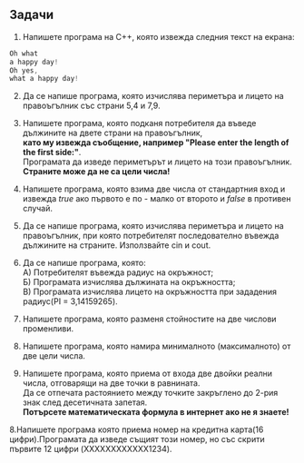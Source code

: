 ## Задачи

1. Напишете програма на C++, която извежда следния текст на екрана:   
    
```c++
Oh what
a happy day!
Oh yes,
what a happy day!
```

2. Да се напише програма, която изчислява периметъра и лицето на правоъгълник със страни 5,4 и 7,9.

3. Напишете програма, която подканя потребителя да въведе дължините на двете страни на правоъгълник, <br />
   **като му извежда съобщение, например "Please enter the length of the first side:"**. <br />
   Програмата да изведе периметърът и лицето на този правоъгълник. <br />
   **Страните може да не са цели числа!** <br />

4. Напишете програма, която взима две числа от стандартния вход и извежда *true* ако първото е по - малко от второто и *false* в противен случай.                   

5. Да се напише програма, която изчислява периметъра и лицето на правоъгълник, при която потребителят последователно въвежда дължините на страните. Използвайте cin и cout.                        

6. Да се напише програма, която:                    
   А) Потребителят въвежда радиус на окръжност;           
   Б) Програмата изчислява дължината на окръжността;                     
   В) Програмата изчислява лицето на окръжността при зададения радиус(PI = 3,14159265).                         

7. Напишете програма, която разменя стойностите на две числови променливи.                     

8. Напишете програма, която намира минималното (максималното) от две цели числа.                          

9. Напишете програма, която приема от входа две двойки реални числа, отговарящи на две точки в равнината.                     
   Да се отпечата растоянието между точките закръглено до 2-рия знак след десетичната запетая.                      
   **Потърсете математическата формула в интернет ако не я знаете!**                    
                               
8.Напишете програма която приема номер на кредитна карта(16 цифри).Програмата да изведе същият този номер, но със скрити първите 12 цифри (XXXXXXXXXXXX1234).
